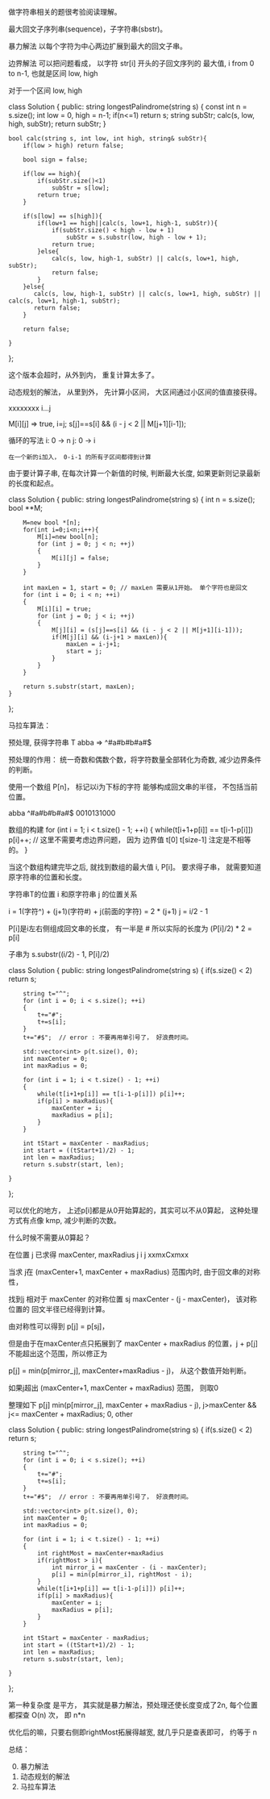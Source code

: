 做字符串相关的题很考验阅读理解。 

最大回文子序列串(sequence)，子字符串(sbstr)。


暴力解法
    以每个字符为中心两边扩展到最大的回文子串。 

边界解法
    可以把问题看成， 以字符 str[i] 开头的子回文序列的 最大值, i from 0 to n-1, 也就是区间 low, high

对于一个区间 low, high

class Solution {
public:
    string longestPalindrome(string s) {
        const int n = s.size();
        int low = 0, high = n-1;
        if(n<=1) return s;
        string subStr;
        calc(s, low, high, subStr);
        return subStr;
    }

    bool calc(string s, int low, int high, string& subStr){
        if(low > high) return false;

        bool sign = false;

        if(low == high){
            if(subStr.size()<1) 
                subStr = s[low];
            return true;
        } 
                                                                                                                                                                                                                                       
        if(s[low] == s[high]){
            if(low+1 == high||calc(s, low+1, high-1, subStr)){
                if(subStr.size() < high - low + 1)
                    subStr = s.substr(low, high - low + 1);
                return true;
            }else{
                calc(s, low, high-1, subStr) || calc(s, low+1, high, subStr);
                return false;
            }
        }else{
           calc(s, low, high-1, subStr) || calc(s, low+1, high, subStr) || calc(s, low+1, high-1, subStr);
           return false;
        }
        
        return false;
        
    }
};

这个版本会超时，从外到内， 重复计算太多了。

动态规划的解法， 从里到外， 先计算小区间， 大区间通过小区间的值直接获得。

xxxxxxxx
i...j

M[i][j] => 
    true, i=j;
    s[j]==s[i] && (i - j < 2 || M[j+1][i-1]);

循环的写法
    i: 0 -> n
    j: 0 -> i

    在一个新的i加入， 0-i-1 的所有子区间都得到计算

由于要计算子串, 在每次计算一个新值的时候, 判断最大长度, 如果更新则记录最新的长度和起点。 


class Solution {
public:
    string longestPalindrome(string s) {
        int n = s.size();
        bool **M;

        M=new bool *[n];
        for(int i=0;i<n;i++){
            M[i]=new bool[n];
            for (int j = 0; j < n; ++j)
            {
                M[i][j] = false;
            }
        }

        int maxLen = 1, start = 0; // maxLen 需要从1开始。 单个字符也是回文
        for (int i = 0; i < n; ++i)
        {
            M[i][i] = true;
            for (int j = 0; j < i; ++j)
            {
                M[j][i] = (s[j]==s[i] && (i - j < 2 || M[j+1][i-1]));
                if(M[j][i] && (i-j+1 > maxLen)){
                    maxLen = i-j+1;
                    start = j;
                }
            }
        }

        return s.substr(start, maxLen);
    }
};


马拉车算法：

预处理, 获得字符串 T
abba => ^#a#b#b#a#$

预处理的作用： 
    统一奇数和偶数个数，将字符数量全部转化为奇数, 减少边界条件的判断。

使用一个数组 P[n]， 标记以i为下标的字符 能够构成回文串的半径， 不包括当前位置。

abba
^#a#b#b#a#$
0010131000

数组的构建
for (int i = 1; i < t.size() - 1; ++i)
{
    while(t[i+1+p[i]] == t[i-1-p[i]]) p[i]++;
    // 这里不需要考虑边界问题， 因为 边界值 t[0] t[size-1] 注定是不相等的。
}

当这个数组构建完毕之后, 就找到数组的最大值 i, P[i]。 要求得子串， 就需要知道原字符串的位置和长度。

字符串T的位置 i 和原字符串 j 的位置关系

i = 1(字符^) + (j+1)(字符#) + j(前面的字符) = 2 * (j+1) 
j = i/2 - 1

P[i]是i左右侧组成回文串的长度， 有一半是 # 所以实际的长度为 (P[i]/2) * 2 = p[i]

子串为 s.substr((i/2) - 1, P[i]/2)

class Solution {
public:
    string longestPalindrome(string s) {
        if(s.size() < 2) return s;

        string t="^";
        for (int i = 0; i < s.size(); ++i)
        {   
            t+="#";
            t+=s[i];
        }
        t+="#$";  // error : 不要再用单引号了， 好浪费时间。
        
        std::vector<int> p(t.size(), 0);
        int maxCenter = 0;
        int maxRadius = 0;

        for (int i = 1; i < t.size() - 1; ++i)
        {
            while(t[i+1+p[i]] == t[i-1-p[i]]) p[i]++;
            if(p[i] > maxRadius){
                maxCenter = i;
                maxRadius = p[i];
            }
        }
        
        int tStart = maxCenter - maxRadius;
        int start = ((tStart+1)/2) - 1;
        int len = maxRadius;
        return s.substr(start, len);
        
    }
};

可以优化的地方， 上述p[i]都是从0开始算起的，其实可以不从0算起， 这种处理方式有点像 kmp, 减少判断的次数。

什么时候不需要从0算起？

在位置 j 已求得 maxCenter, maxRadius 
  j i j
xxmxCxmxx

当求 j在 (maxCenter+1, maxCenter + maxRadius) 范围内时, 由于回文串的对称性， 

找到j 相对于 maxCenter 的对称位置 sj maxCenter - (j - maxCenter)， 该对称位置的 回文半径已经得到计算。

由对称性可以得到 p[j] = p[sj]， 

但是由于在maxCenter点只拓展到了  maxCenter + maxRadius 的位置，j + p[j] 不能超出这个范围，所以修正为

p[j] = min(p[mirror_j], maxCenter+maxRadius - j)， 从这个数值开始判断。 

如果j超出 (maxCenter+1, maxCenter + maxRadius) 范围， 则取0

整理如下
p[j]
    min(p[mirror_j], maxCenter + maxRadius - j), j>maxCenter && j<= maxCenter + maxRadius;
    0, other


class Solution {
public:
    string longestPalindrome(string s) {
        if(s.size() < 2) return s;

        string t="^";
        for (int i = 0; i < s.size(); ++i)
        {   
            t+="#";
            t+=s[i];
        }
        t+="#$";  // error : 不要再用单引号了， 好浪费时间。
        
        std::vector<int> p(t.size(), 0);
        int maxCenter = 0;
        int maxRadius = 0;

        for (int i = 1; i < t.size() - 1; ++i)
        {
            int rightMost = maxCenter+maxRadius
            if(rightMost > i){
                int mirror_i = maxCenter - (i - maxCenter);
                p[i] = min(p[mirror_i], rightMost - i);
            }
            while(t[i+1+p[i]] == t[i-1-p[i]]) p[i]++;
            if(p[i] > maxRadius){
                maxCenter = i;
                maxRadius = p[i];
            }
        }
        
        int tStart = maxCenter - maxRadius;
        int start = ((tStart+1)/2) - 1;
        int len = maxRadius;
        return s.substr(start, len);
        
    }
};

第一种复杂度 是平方， 其实就是暴力解法，预处理还使长度变成了2n,  每个位置都探查 O(n) 次， 即 n*n

优化后的嘛，只要右侧即rightMost拓展得越宽, 就几乎只是查表即可， 约等于 n


总结：

0. 暴力解法
1. 动态规划的解法
2. 马拉车算法